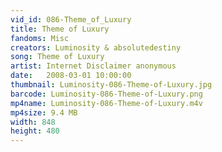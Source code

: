 ```yaml
---
vid_id: 086-Theme_of_Luxury
title: Theme of Luxury
fandoms: Misc
creators: Luminosity & absolutedestiny
song: Theme of Luxury
artist: Internet Disclaimer anonymous
date:   2008-03-01 10:00:00
thumbnail: Luminosity-086-Theme-of-Luxury.jpg
barcode: Luminosity-086-Theme-of-Luxury.png
mp4name: Luminosity-086-Theme-of-Luxury.m4v
mp4size: 9.4 MB
width: 848
height: 480
---
```



  